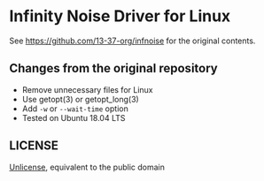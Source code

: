 # Infinity Noise Driver for Linux

See <https://github.com/13-37-org/infnoise> for the original contents.

## Changes from the original repository

* Remove unnecessary files for Linux
* Use getopt(3) or getopt\_long(3)
* Add `-w` or `--wait-time` option
* Tested on Ubuntu 18.04 LTS

## LICENSE

[Unlicense](http://unlicense.org/), equivalent to the public domain
